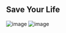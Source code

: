 ## Save Your Life 

![image](https://user-images.githubusercontent.com/23376002/195383543-654eebbf-3627-45c1-bb4a-d0ed94139b2f.png)
![image](https://user-images.githubusercontent.com/23376002/195383643-1c8690fd-3fb1-489f-b092-a221831ac8cb.png)

